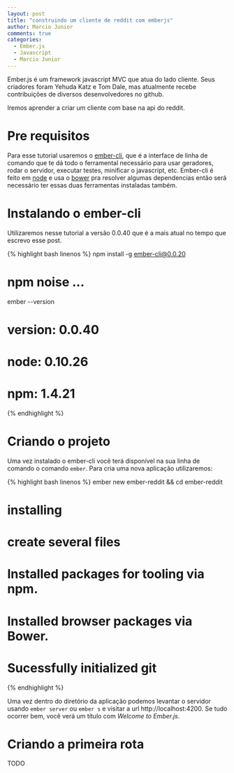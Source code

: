 ```yaml
---
layout: post
title: "construindo um cliente de reddit com emberjs"
author: Marcio Junior
comments: true
categories:
  - Ember.js
  - Javascript
  - Marcio Junior
---
```


Ember.js é um framework javascript MVC que atua do lado cliente. Seus criadores foram Yehuda Katz e Tom Dale,
mas atualmente recebe contribuições de diversos desenvolvedores no github. 

Iremos aprender a criar um cliente com base na api do reddit.

<!--more-->

# Pre requisitos

Para esse tutorial usaremos o [ember-cli](http://www.ember-cli.com/), que é a interface de linha de comando que
te dá todo o ferramental necessário para usar geradores, rodar o servidor, executar testes, minificar o javascript, etc.
Ember-cli é feito em [node](http://nodejs.org/) e usa o [bower](http://bower.io/) pra resolver algumas dependencias 
então será necessário ter essas duas ferramentas instaladas também.

# Instalando o ember-cli

Utilizaremos nesse tutorial a versão 0.0.40 que é a mais atual no tempo que escrevo esse post.

{% highlight bash linenos %}
npm install -g ember-cli@0.0.20
# npm noise ...
ember --version
# version: 0.0.40
# node: 0.10.26
# npm: 1.4.21
{% endhighlight %}

# Criando o projeto

Uma vez instalado o ember-cli você terá disponível na sua linha de comando o comando `ember`. Para cria uma nova
aplicação utilizaremos:

{% highlight bash linenos %}
ember new ember-reddit && cd ember-reddit
# installing
#   create several files
# Installed packages for tooling via npm.
# Installed browser packages via Bower.
# Sucessfully initialized git
{% endhighlight %}

Uma vez dentro do diretório da aplicação podemos levantar o servidor usando `ember server` ou `ember s` e visitar a url
http://localhost:4200. Se tudo ocorrer bem, você verá um título com *Welcome to Ember.js*.

# Criando a primeira rota

TODO
